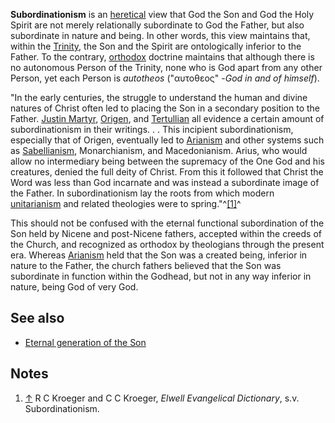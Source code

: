 **Subordinationism** is an [heretical](Heresy "Heresy") view that
God the Son and God the Holy Spirit are not merely relationally
subordinate to God the Father, but also subordinate in nature and
being. In other words, this view maintains that, within the
[Trinity](Trinity "Trinity"), the Son and the Spirit are
ontologically inferior to the Father. To the contrary,
[orthodox](Orthodox "Orthodox") doctrine maintains that although
there is no autonomous Person of the Trinity, none who is God apart
from any other Person, yet each Person is *autotheos* ("αυτοθεος"
-*God in and of himself*).

"In the early centuries, the struggle to understand the human and
divine natures of Christ often led to placing the Son in a
secondary position to the Father.
[Justin Martyr](Justin_Martyr "Justin Martyr"),
[Origen](Origen "Origen"), and
[Tertullian](Tertullian "Tertullian") all evidence a certain amount
of subordinationism in their writings. . . This incipient
subordinationism, especially that of Origen, eventually led to
[Arianism](Arianism "Arianism") and other systems such as
[Sabellianism](Sabellianism "Sabellianism"), Monarchianism, and
Macedonianism. Arius, who would allow no intermediary being between
the supremacy of the One God and his creatures, denied the full
deity of Christ. From this it followed that Christ the Word was
less than God incarnate and was instead a subordinate image of the
Father. In subordinationism lay the roots from which modern
[unitarianism](Unitarianism "Unitarianism") and related theologies
were to spring."^[[1]](#note-0)^

This should not be confused with the eternal functional
subordination of the Son held by Nicene and post-Nicene fathers,
accepted within the creeds of the Church, and recognized as
orthodox by theologians through the present era. Whereas
[Arianism](Arianism "Arianism") held that the Son was a created
being, inferior in nature to the Father, the church fathers
believed that the Son was subordinate in function within the
Godhead, but not in any way inferior in nature, being God of very
God.


## See also

-   [Eternal generation of the Son](Eternal_generation_of_the_Son "Eternal generation of the Son")

## Notes

1.  [↑](#ref-0) R C Kroeger and C C Kroeger,
    *Elwell Evangelical Dictionary*, s.v. Subordinationism.




